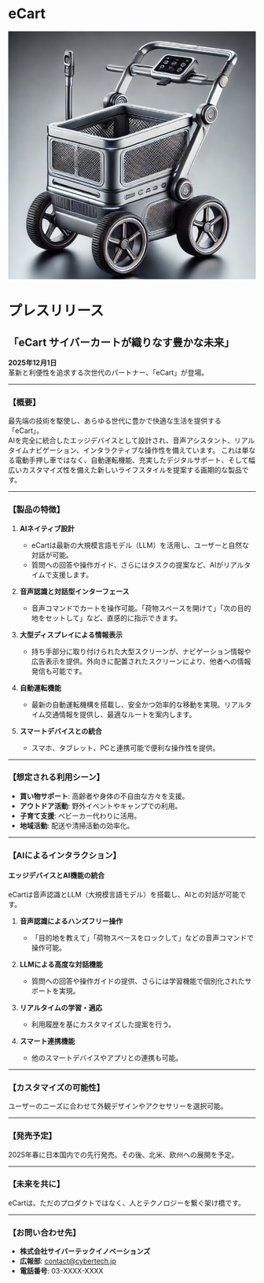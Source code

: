 # eCart
![イメージ](/assets/image.png)
# プレスリリース  
## 「eCart サイバーカートが織りなす豊かな未来」

**2025年12月1日**  
革新と利便性を追求する次世代のパートナー、「eCart」が登場。

---

### 【概要】  
最先端の技術を駆使し、あらゆる世代に豊かで快適な生活を提供する「eCart」。  
AIを完全に統合したエッジデバイスとして設計され、音声アシスタント、リアルタイムナビゲーション、インタラクティブな操作性を備えています。
これは単なる電動手押し車ではなく、自動運転機能、充実したデジタルサポート、そして幅広いカスタマイズ性を備えた新しいライフスタイルを提案する画期的な製品です。

---

### 【製品の特徴】

1. **AIネイティブ設計**  
   - eCartは最新の大規模言語モデル（LLM）を活用し、ユーザーと自然な対話が可能。  
   - 質問への回答や操作ガイド、さらにはタスクの提案など、AIがリアルタイムで支援します。

2. **音声認識と対話型インターフェース**  
   - 音声コマンドでカートを操作可能。「荷物スペースを開けて」「次の目的地をセットして」など、直感的に指示できます。  

3. **大型ディスプレイによる情報表示**  
   - 持ち手部分に取り付けられた大型スクリーンが、ナビゲーション情報や広告表示を提供。外向きに配置されたスクリーンにより、他者への情報発信も可能です。

4. **自動運転機能**  
   - 最新の自動運転機構を搭載し、安全かつ効率的な移動を実現。リアルタイム交通情報を提供し、最適なルートを案内します。

5. **スマートデバイスとの統合**  
   - スマホ、タブレット、PCと連携可能で便利な操作性を提供。

---

### 【想定される利用シーン】
- **買い物サポート**: 高齢者や身体の不自由な方々を支援。  
- **アウトドア活動**: 野外イベントやキャンプでの利用。  
- **子育て支援**: ベビーカー代わりに活用。  
- **地域活動**: 配送や清掃活動の効率化。

---

### 【AIによるインタラクション】  

#### **エッジデバイスとAI機能の統合**  
eCartは音声認識とLLM（大規模言語モデル）を搭載し、AIとの対話が可能です。

1. **音声認識によるハンズフリー操作**  
   - 「目的地を教えて」「荷物スペースをロックして」などの音声コマンドで操作可能。

2. **LLMによる高度な対話機能**  
   - 質問への回答や操作ガイドの提供、さらには学習機能で個別化されたサポートを実現。

3. **リアルタイムの学習・適応**  
   - 利用履歴を基にカスタマイズした提案を行う。

4. **スマート連携機能**  
   - 他のスマートデバイスやアプリとの連携も可能。

---

### 【カスタマイズの可能性】  
ユーザーのニーズに合わせて外観デザインやアクセサリーを選択可能。

---

### 【発売予定】  
2025年春に日本国内での先行発売。その後、北米、欧州への展開を予定。

---

### 【未来を共に】  
eCartは、ただのプロダクトではなく、人とテクノロジーを繋ぐ架け橋です。

---

### 【お問い合わせ先】
- **株式会社サイバーテックイノベーションズ**
- **広報部**: contact@cybertech.jp
- **電話番号**: 03-XXXX-XXXX